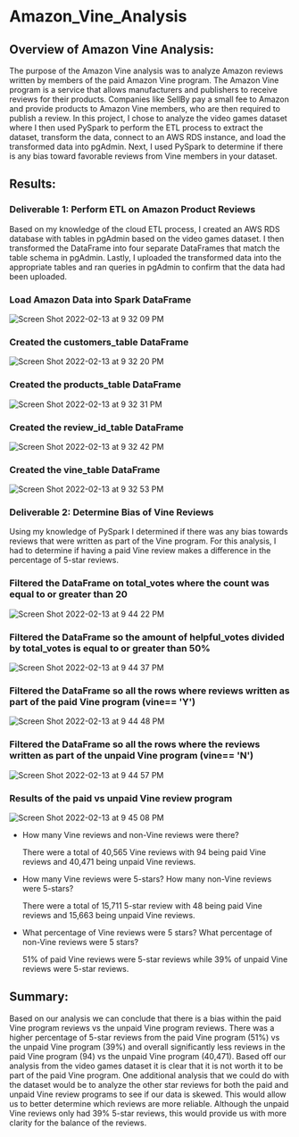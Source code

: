 # Amazon_Vine_Analysis

## Overview of Amazon Vine Analysis: 

The purpose of the Amazon Vine analysis was to analyze Amazon reviews written by members of the paid Amazon Vine program. The Amazon Vine program is a service that allows manufacturers and publishers to receive reviews for their products. Companies like SellBy pay a small fee to Amazon and provide products to Amazon Vine members, who are then required to publish a review. In this project, I chose to analyze the video games dataset where I then used PySpark to perform the ETL process to extract the dataset, transform the data, connect to an AWS RDS instance, and load the transformed data into pgAdmin. Next, I used PySpark to determine if there is any bias toward favorable reviews from Vine members in your dataset. 

## Results:

### Deliverable 1: Perform ETL on Amazon Product Reviews 

Based on my knowledge of the cloud ETL process, I created an AWS RDS database with tables in pgAdmin based on the video games dataset. I then transformed the DataFrame into four separate DataFrames that match the table schema in pgAdmin. Lastly, I uploaded the transformed data into the appropriate tables and ran queries in pgAdmin to confirm that the data had been uploaded.

### Load Amazon Data into Spark DataFrame
![Screen Shot 2022-02-13 at 9 32 09 PM](https://user-images.githubusercontent.com/91925639/153790432-a50605fb-c6db-4758-acaa-882b53fe4e0c.png)

### Created the customers_table DataFrame
![Screen Shot 2022-02-13 at 9 32 20 PM](https://user-images.githubusercontent.com/91925639/153790439-10440f2c-0670-4823-8161-7359328a0532.png)

### Created the products_table DataFrame
![Screen Shot 2022-02-13 at 9 32 31 PM](https://user-images.githubusercontent.com/91925639/153790447-7518b279-576f-4e45-818e-b7f1d7e7d105.png)

### Created the review_id_table DataFrame
![Screen Shot 2022-02-13 at 9 32 42 PM](https://user-images.githubusercontent.com/91925639/153790475-e429f77e-3e24-42b2-ba4d-d3d1d848a13f.png)

### Created the vine_table DataFrame
![Screen Shot 2022-02-13 at 9 32 53 PM](https://user-images.githubusercontent.com/91925639/153790481-3edcba41-7b71-4982-8b23-6bbaaad25602.png)


### Deliverable 2: Determine Bias of Vine Reviews 

Using my knowledge of PySpark I determined if there was any bias towards reviews that were written as part of the Vine program. For this analysis, I had to determine if having a paid Vine review makes a difference in the percentage of 5-star reviews.

### Filtered the DataFrame on total_votes where the count was equal to or greater than 20
![Screen Shot 2022-02-13 at 9 44 22 PM](https://user-images.githubusercontent.com/91925639/153791460-a575eea2-4700-481c-b5e1-acf56f02ed35.png)

### Filtered the DataFrame so the amount of helpful_votes divided by total_votes is equal to or greater than 50%
![Screen Shot 2022-02-13 at 9 44 37 PM](https://user-images.githubusercontent.com/91925639/153791483-f7650b0e-ed93-4679-8ced-db3b8a796a5b.png)

### Filtered the DataFrame so all the rows where reviews written as part of the paid Vine program (vine== 'Y')
![Screen Shot 2022-02-13 at 9 44 48 PM](https://user-images.githubusercontent.com/91925639/153791488-f45c3b76-460e-46f0-91d2-35e72ff4c0fe.png)

### Filtered the DataFrame so all the rows where the reviews written as part of the unpaid Vine program (vine== 'N')
![Screen Shot 2022-02-13 at 9 44 57 PM](https://user-images.githubusercontent.com/91925639/153791495-227b4866-423c-43f9-ba95-1c1fdfc782ad.png)

### Results of the paid vs unpaid Vine review program
![Screen Shot 2022-02-13 at 9 45 08 PM](https://user-images.githubusercontent.com/91925639/153791508-a0b7913f-b179-47f8-a477-fbdb7142caa0.png)

* How many Vine reviews and non-Vine reviews were there?

  There were a total of 40,565 Vine reviews with 94 being paid Vine reviews and 40,471 being unpaid Vine reviews.
  
* How many Vine reviews were 5-stars? How many non-Vine reviews were 5-stars?

  There were a total of 15,711 5-star review with 48 being paid Vine reviews and 15,663 being unpaid Vine reviews.

* What percentage of Vine reviews were 5 stars? What percentage of non-Vine reviews were 5 stars?

  51% of paid Vine reviews were 5-star reviews while 39% of unpaid Vine reviews were 5-star reviews.

## Summary: 

Based on our analysis we can conclude that there is a bias within the paid Vine program reviews vs the unpaid Vine program reviews. There was a higher percentage of 5-star reviews from the paid Vine program (51%) vs the unpaid Vine program (39%) and overall significantly less reviews in the paid Vine program (94) vs the unpaid Vine program (40,471). Based off our analysis from the video games dataset it is clear that it is not worth it to be part of the paid Vine program. One additional analysis that we could do with the dataset would be to analyze the other star reviews for both the paid and unpaid Vine review programs to see if our data is skewed. This would allow us to better determine which reviews are more reliable. Although the unpaid Vine reviews only had 39% 5-star reviews, this would provide us with more clarity for the balance of the reviews.
